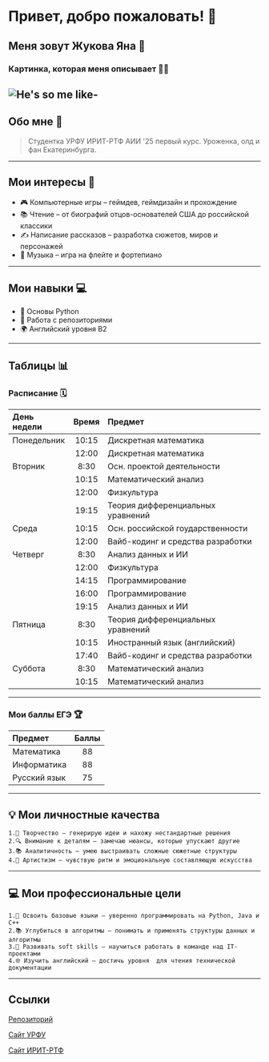 # Привет, добро пожаловать! 👋
## Меня зовут Жукова Яна 💫
### Картинка, которая меня описывает 🏃‍♂️
![He's so me like-](https://ru.meming.world/images/ru/7/73/%D0%A8%D0%B0%D0%B1%D0%BB%D0%BE%D0%BD_%D0%BA%D0%BE%D1%82.jpg)
---
## Обо мне 📖
> Студентка УРФУ ИРИТ-РТФ АИИ '25 первый курс.
> Уроженка, олд и фан Екатеринбурга.

---
## Мои интересы 🎯
- 🎮 Компьютерные игры – геймдев, геймдизайн и прохождение 
- 📚 Чтение – от биографий отцов-основателей США до российской классики
- ✍️ Написание рассказов – разработка сюжетов, миров и персонажей 
- 🎵 Музыка – игра на флейте и фортепиано
---
## Мои навыки 💻
- 🐍 Основы Python
- 📁 Работа с репозиториями
- 🌍 Английский уровня B2

---
## Таблицы 📊
### Расписание 🗓️
| День недели   | Время   |  Предмет                            |
|:--------------|:-------:|:------------------------------------|
| Понедельник   | 10:15   | Дискретная математика               |
|               | 12:00   | Дискретная математика               |
| Вторник       | 8:30    | Осн. проектой деятельности          |
|               | 10:15   | Математический анализ               |
|               | 12:00   | Физкультура                         |
|               | 19:15   | Теория дифференциальных уравнений   |
| Среда         | 10:15   | Осн. российской гоударственности    |
|               | 12:00   | Вайб-кодинг и средства разработки   |
| Четверг       | 8:30    | Анализ данных и ИИ                  |
|               | 12:00   | Физкультура                         |
|               | 14:15   | Программирование                    |
|               | 16:00   | Программирование                    |
|               | 19:15   | Анализ данных и ИИ                  |
| Пятница       | 8:30    | Теория дифференциальных уравнений   |
|               | 10:15   | Иностранный язык (английский)       |
|               | 17:40   | Вайб-кодинг и средства разработки   |
| Суббота       | 8:30    | Математический анализ               |
|               | 10:15   | Математический анализ               |

---
### Мои баллы ЕГЭ 🏆
| Предмет       | Баллы   |
|:--------------|:-------:|
| Математика    | 88      |
| Информатика   | 88      |
| Русский язык  | 75      |

---
## 💡 Мои личностные качества
 
    1.🎨 Творчество — генерирую идеи и нахожу нестандартные решения
    2.🔍 Внимание к деталям — замечаю нюансы, которые упускают другие
    3.📚 Аналитичность — умею выстраивать сложные сюжетные структуры
    4.🌟 Артистизм — чувствую ритм и эмоциональную составляющую искусства
---
## 💻 Мои профессиональные цели

    1.🎯 Освоить базовые языки — уверенно программировать на Python, Java и C++ 
    2.📚 Углубиться в алгоритмы — понимать и применять структуры данных и алгоритмы
    3.🤝 Развивать soft skills — научиться работать в команде над IT-проектами
    4.🌐 Изучить английский — достичь уровня  для чтения технической документации

---
## Ссылки
[Репозиторий](https://gitverse.ru/ninelskh)

[Сайт УРФУ](https://urfu.ru/ru/)

[Сайт ИРИТ-РТФ](https://rtf.urfu.ru/ru/)
